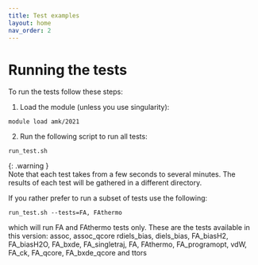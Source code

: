 ```yaml
---
title: Test examples
layout: home
nav_order: 2
---
```



# Running the tests

To run the tests follow these steps:

1. Load the module (unless you use singularity):
```
module load amk/2021
```
2. Run the following script to run all tests:
```
run_test.sh
```

{: .warning }  
Note that each test takes from a few seconds to several minutes. The results of each test will be gathered in a different directory.  

If you rather prefer to run a subset of tests use the following:  
```
run_test.sh --tests=FA, FAthermo
```
which will run FA and FAthermo tests only. These are the tests available in this version: assoc, assoc_qcore rdiels_bias, diels_bias, FA_biasH2, FA_biasH2O, FA_bxde, FA_singletraj, FA, FAthermo, FA_programopt, vdW, FA_ck, FA_qcore, FA_bxde_qcore and ttors
